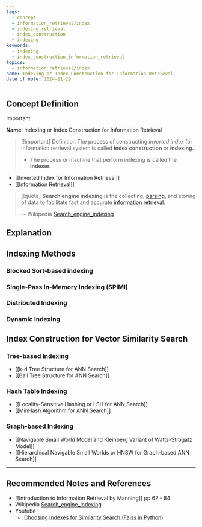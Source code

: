 ```yaml
---
tags:
  - concept
  - information_retrieval/index
  - indexing_retrieval
  - index_construction
  - indexing
keywords:
  - indexing
  - index_construction_information_retrieval
topics:
  - information_retrieval/index
name: Indexing or Index Construction for Information Retrieval
date of note: 2024-11-29
---
```


## Concept Definition

>[!important]
>**Name**: Indexing or Index Construction for Information Retrieval

>[!important] Definition
>The process of constructing *inverted index* for information retrieval system is called **index construction** or **indexing.**
>- The process or machine that perform indexing is called the **indexer.**

- [[Inverted Index for Information Retrieval]]
- [[Information Retrieval]]

>[!quote]
>**Search engine indexing** is the collecting, [parsing](https://en.wikipedia.org/wiki/Parsing "Parsing"), and storing of data to facilitate fast and accurate [information retrieval](https://en.wikipedia.org/wiki/Information_retrieval "Information retrieval").
>
>-- Wikipedia [Search_engine_indexing](https://en.wikipedia.org/wiki/Search_engine_indexing)


## Explanation


## Indexing Methods

### Blocked Sort-based indexing


### Single-Pass In-Memory Indexing (SPIMI)


### Distributed Indexing


### Dynamic Indexing


## Index Construction for Vector Similarity Search

### Tree-based Indexing

- [[k-d Tree Structure for ANN Search]]
- [[Ball Tree Structure for ANN Search]]

### Hash Table Indexing

- [[Locality-Sensitive Hashing or LSH for ANN Search]]
- [[MinHash Algorithm for ANN Search]]

### Graph-based Indexing

- [[Navigable Small World Model and Kleinberg Variant of Watts-Strogatz Model]]
- [[Hierarchical Navigable Small Worlds or HNSW for Graph-based ANN Search]]





-----------
##  Recommended Notes and References


- [[Introduction to Information Retrieval by Manning]] pp 67 - 84
- Wikipedia [Search_engine_indexing](https://en.wikipedia.org/wiki/Search_engine_indexing)
- Youtube
	- [Choosing Indexes for Similarity Search (Faiss in Python)](https://www.youtube.com/watch?v=B7wmo_NImgM)